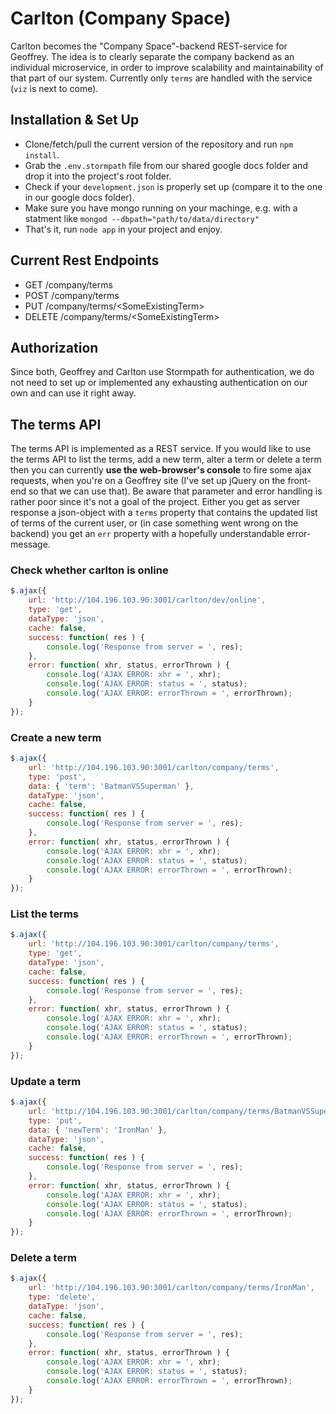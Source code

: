 # Carlton (Company Space)
Carlton becomes the "Company Space"-backend REST-service for Geoffrey.
The idea is to clearly separate the company backend as an individual microservice, in order to
improve scalability and maintainability of that part of our system.
Currently only `terms` are handled with the service (`viz` is next to come).

## Installation & Set Up
* Clone/fetch/pull the current version of the repository and run `npm install`.
* Grab the `.env.stormpath` file from our shared google docs folder and drop it into the project's root folder.
* Check if your `development.json` is properly set up (compare it to the one in our google docs folder).
* Make sure you have mongo running on your machinge, e.g. with a statment like `mongod --dbpath="path/to/data/directory"`
* That's it, run `node app` in your project and enjoy.

## Current Rest Endpoints
* GET /company/terms
* POST /company/terms
* PUT /company/terms/\<SomeExistingTerm>
* DELETE /company/terms/\<SomeExistingTerm>

## Authorization
Since both, Geoffrey and Carlton use Stormpath for authentication, we do not need to set up
or implemented any exhausting authentication on our own and can use it right away.

## The terms API
The terms API is implemented as a REST service.
If you would like to use the terms API to list the terms, add a new term, alter a term or delete a term
then you can currently **use the web-browser's console** to fire some ajax requests, when you're on a
Geoffrey site (I've set up jQuery on the front-end so that we can use that).
Be aware that parameter and error handling is rather poor since it's not a goal of the project.
Either you get as server response a json-object with a `terms` property that contains the updated list of terms
of the current user, or (in case something went wrong on the backend) you get an `err` property with a hopefully
understandable error-message.

### Check whether carlton is online
```javascript
$.ajax({
	url: 'http://104.196.103.90:3001/carlton/dev/online',
	type: 'get',
	dataType: 'json',
	cache: false,
	success: function( res ) {
		console.log('Response from server = ', res);
	},
    error: function( xhr, status, errorThrown ) {
        console.log('AJAX ERROR: xhr = ', xhr);
        console.log('AJAX ERROR: status = ', status);
        console.log('AJAX ERROR: errorThrown = ', errorThrown);
    }
});
```

### Create a new term
```javascript
$.ajax({
	url: 'http://104.196.103.90:3001/carlton/company/terms',
	type: 'post',
	data: { 'term': 'BatmanVSSuperman' },
	dataType: 'json',
	cache: false,
	success: function( res ) {
		console.log('Response from server = ', res);
	},
    error: function( xhr, status, errorThrown ) {
        console.log('AJAX ERROR: xhr = ', xhr);
        console.log('AJAX ERROR: status = ', status);
        console.log('AJAX ERROR: errorThrown = ', errorThrown);
    }
});
```

### List the terms
```javascript
$.ajax({
	url: 'http://104.196.103.90:3001/carlton/company/terms',
	type: 'get',
	dataType: 'json',
	cache: false,
	success: function( res ) {
		console.log('Response from server = ', res);
	},
    error: function( xhr, status, errorThrown ) {
        console.log('AJAX ERROR: xhr = ', xhr);
        console.log('AJAX ERROR: status = ', status);
        console.log('AJAX ERROR: errorThrown = ', errorThrown);
    }
});
```

### Update a term
```javascript
$.ajax({
	url: 'http://104.196.103.90:3001/carlton/company/terms/BatmanVSSuperman',
	type: 'put',
	data: { 'newTerm': 'IronMan' },
	dataType: 'json',
	cache: false,
	success: function( res ) {
		console.log('Response from server = ', res);
	},
    error: function( xhr, status, errorThrown ) {
        console.log('AJAX ERROR: xhr = ', xhr);
        console.log('AJAX ERROR: status = ', status);
        console.log('AJAX ERROR: errorThrown = ', errorThrown);
    }
});
```

### Delete a term
```javascript
$.ajax({
	url: 'http://104.196.103.90:3001/carlton/company/terms/IronMan',
	type: 'delete',
	dataType: 'json',
	cache: false,
	success: function( res ) {
		console.log('Response from server = ', res);
	},
    error: function( xhr, status, errorThrown ) {
        console.log('AJAX ERROR: xhr = ', xhr);
        console.log('AJAX ERROR: status = ', status);
        console.log('AJAX ERROR: errorThrown = ', errorThrown);
    }
});
```
